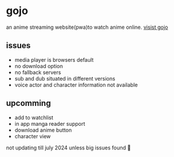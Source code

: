 # gojo

an anime streaming website(pwa)to watch anime online. 
[ visist gojo](https://gojotv.vercel.app)

## issues
- media player is browsers default
- no download option
- no fallback servers
- sub and dub situated in different versions
- voice actor and character information not available 

## upcomming
- add to watchlist
- in app manga reader support
- download anime button
- character view

not updating till july 2024 unless big issues found 🗿
 
